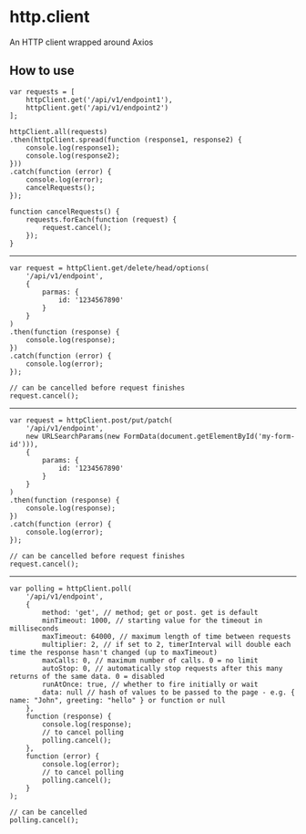 # http.client
An HTTP client wrapped around Axios

## How to use

```
var requests = [
	httpClient.get('/api/v1/endpoint1'),
	httpClient.get('/api/v1/endpoint2')
];

httpClient.all(requests)
.then(httpClient.spread(function (response1, response2) {
	console.log(response1);
	console.log(response2);
}))
.catch(function (error) {
	console.log(error);
	cancelRequests();
});

function cancelRequests() {
	requests.forEach(function (request) {
		request.cancel();
	});
}
```

---------------------------------------------------------------------------------

```
var request = httpClient.get/delete/head/options(
	'/api/v1/endpoint',
	{
		parmas: {
			id: '1234567890'
		}
	}
)
.then(function (response) {
	console.log(response);
})
.catch(function (error) {
	console.log(error);
});

// can be cancelled before request finishes
request.cancel();
```

---------------------------------------------------------------------------------

```
var request = httpClient.post/put/patch(
	'/api/v1/endpoint',
	new URLSearchParams(new FormData(document.getElementById('my-form-id'))),
	{
		params: {
			id: '1234567890'
		}
	}
)
.then(function (response) {
	console.log(response);
})
.catch(function (error) {
	console.log(error);
});

// can be cancelled before request finishes
request.cancel();
```

---------------------------------------------------------------------------------

```
var polling = httpClient.poll(
	'/api/v1/endpoint',
	{
		method: 'get', // method; get or post. get is default
		minTimeout: 1000, // starting value for the timeout in milliseconds
		maxTimeout: 64000, // maximum length of time between requests
		multiplier: 2, // if set to 2, timerInterval will double each time the response hasn't changed (up to maxTimeout)
		maxCalls: 0, // maximum number of calls. 0 = no limit
		autoStop: 0, // automatically stop requests after this many returns of the same data. 0 = disabled
		runAtOnce: true, // whether to fire initially or wait
		data: null // hash of values to be passed to the page - e.g. { name: "John", greeting: "hello" } or function or null
	},
	function (response) {
		console.log(response);
		// to cancel polling
		polling.cancel();
	},
	function (error) {
		console.log(error);
		// to cancel polling
		polling.cancel();
	}
);

// can be cancelled
polling.cancel();
```
